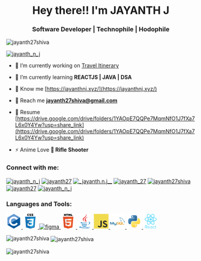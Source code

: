 <h1 align="center">Hey there!! I'm JAYANTH J</h1>
<h3 align="center">Software Developer | Technophile | Hodophile</h3>

<p align="left"> <img src="https://komarev.com/ghpvc/?username=jayanth27shiva&label=Profile%20views&color=0e75b6&style=flat" alt="jayanth27shiva" /> </p>

<p align="left"> <a href="https://twitter.com/jayanth_n_j" target="blank"><img src="https://img.shields.io/twitter/follow/jayanth_n_j?logo=twitter&style=for-the-badge" alt="jayanth_n_j" /></a> </p>

- 🔭 I’m currently working on [Travel Itinerary](https://github.com/jayanth27shiva/Travel-Itinerary)

- 🌱 I’m currently learning **REACTJS | JAVA | DSA**

- 🔗 Know me [https://jayanthnj.xyz/](https://jayanthnj.xyz/)

- 📧 Reach me **jayanth27shiva@gmail.com**

- 📄 Resume [https://drive.google.com/drive/folders/1YAOpE7QQPe7MqmNfO1J7fXa7L6x0Y4Yw?usp=share_link](https://drive.google.com/drive/folders/1YAOpE7QQPe7MqmNfO1J7fXa7L6x0Y4Yw?usp=share_link)

- ⚡ Anime Love **🎯 Rifle Shooter**

<h3 align="left">Connect with me:</h3>
<p align="left">
<a href="https://twitter.com/jayanth_n_j" target="blank"><img align="center" src="https://raw.githubusercontent.com/rahuldkjain/github-profile-readme-generator/master/src/images/icons/Social/twitter.svg" alt="jayanth_n_j" height="30" width="40" /></a>
<a href="https://linkedin.com/in/jayanth27" target="blank"><img align="center" src="https://raw.githubusercontent.com/rahuldkjain/github-profile-readme-generator/master/src/images/icons/Social/linked-in-alt.svg" alt="jayanth27" height="30" width="40" /></a>
<a href="https://instagram.com/_jayanth.n.j__" target="blank"><img align="center" src="https://raw.githubusercontent.com/rahuldkjain/github-profile-readme-generator/master/src/images/icons/Social/instagram.svg" alt="_jayanth.n.j__" height="30" width="40" /></a>
<a href="https://www.codechef.com/users/jayanth_27" target="blank"><img align="center" src="https://cdn.jsdelivr.net/npm/simple-icons@3.1.0/icons/codechef.svg" alt="jayanth_27" height="30" width="40" /></a>
<a href="https://www.hackerrank.com/jayanth27shiva" target="blank"><img align="center" src="https://raw.githubusercontent.com/rahuldkjain/github-profile-readme-generator/master/src/images/icons/Social/hackerrank.svg" alt="jayanth27shiva" height="30" width="40" /></a>
<a href="https://codeforces.com/profile/jayanth27" target="blank"><img align="center" src="https://raw.githubusercontent.com/rahuldkjain/github-profile-readme-generator/master/src/images/icons/Social/codeforces.svg" alt="jayanth27" height="30" width="40" /></a>
<a href="https://www.leetcode.com/jayanth_n_j" target="blank"><img align="center" src="https://raw.githubusercontent.com/rahuldkjain/github-profile-readme-generator/master/src/images/icons/Social/leet-code.svg" alt="jayanth_n_j" height="30" width="40" /></a>
</p>

<h3 align="left">Languages and Tools:</h3>
<p align="left"> <a href="https://www.cprogramming.com/" target="_blank" rel="noreferrer"> <img src="https://raw.githubusercontent.com/devicons/devicon/master/icons/c/c-original.svg" alt="c" width="40" height="40"/> </a> <a href="https://www.w3schools.com/css/" target="_blank" rel="noreferrer"> <img src="https://raw.githubusercontent.com/devicons/devicon/master/icons/css3/css3-original-wordmark.svg" alt="css3" width="40" height="40"/> </a> <a href="https://www.figma.com/" target="_blank" rel="noreferrer"> <img src="https://www.vectorlogo.zone/logos/figma/figma-icon.svg" alt="figma" width="40" height="40"/> </a> <a href="https://www.w3.org/html/" target="_blank" rel="noreferrer"> <img src="https://raw.githubusercontent.com/devicons/devicon/master/icons/html5/html5-original-wordmark.svg" alt="html5" width="40" height="40"/> </a> <a href="https://www.java.com" target="_blank" rel="noreferrer"> <img src="https://raw.githubusercontent.com/devicons/devicon/master/icons/java/java-original.svg" alt="java" width="40" height="40"/> </a> <a href="https://developer.mozilla.org/en-US/docs/Web/JavaScript" target="_blank" rel="noreferrer"> <img src="https://raw.githubusercontent.com/devicons/devicon/master/icons/javascript/javascript-original.svg" alt="javascript" width="40" height="40"/> </a> <a href="https://www.mysql.com/" target="_blank" rel="noreferrer"> <img src="https://raw.githubusercontent.com/devicons/devicon/master/icons/mysql/mysql-original-wordmark.svg" alt="mysql" width="40" height="40"/> </a> <a href="https://www.python.org" target="_blank" rel="noreferrer"> <img src="https://raw.githubusercontent.com/devicons/devicon/master/icons/python/python-original.svg" alt="python" width="40" height="40"/> </a> <a href="https://reactjs.org/" target="_blank" rel="noreferrer"> <img src="https://raw.githubusercontent.com/devicons/devicon/master/icons/react/react-original-wordmark.svg" alt="react" width="40" height="40"/> </a> </p>

<p><img align="left" src="https://github-readme-stats.vercel.app/api/top-langs?username=jayanth27shiva&show_icons=true&locale=en&layout=compact" alt="jayanth27shiva" /></p>

<p>&nbsp;<img align="center" src="https://github-readme-stats.vercel.app/api?username=jayanth27shiva&show_icons=true&locale=en" alt="jayanth27shiva" /></p>

<p><img align="center" src="https://github-readme-streak-stats.herokuapp.com/?user=jayanth27shiva&" alt="jayanth27shiva" /></p>

